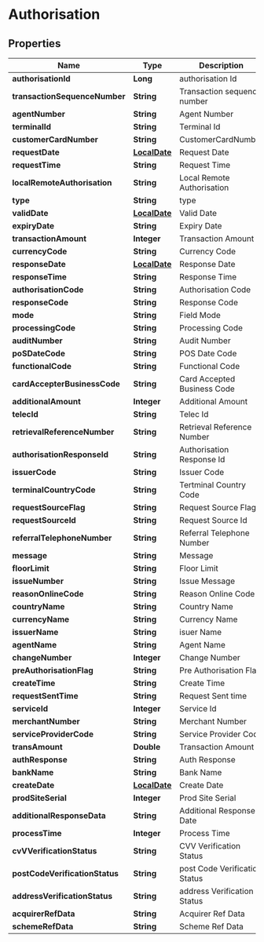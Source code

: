 
# Authorisation

## Properties
Name | Type | Description | Notes
------------ | ------------- | ------------- | -------------
**authorisationId** | **Long** | authorisation Id |  [optional]
**transactionSequenceNumber** | **String** | Transaction sequence number |  [optional]
**agentNumber** | **String** | Agent Number |  [optional]
**terminalId** | **String** | Terminal Id |  [optional]
**customerCardNumber** | **String** | CustomerCardNumber |  [optional]
**requestDate** | [**LocalDate**](LocalDate.md) | Request Date |  [optional]
**requestTime** | **String** | Request Time |  [optional]
**localRemoteAuthorisation** | **String** | Local Remote Authorisation |  [optional]
**type** | **String** | type |  [optional]
**validDate** | [**LocalDate**](LocalDate.md) | Valid Date |  [optional]
**expiryDate** | **String** | Expiry Date |  [optional]
**transactionAmount** | **Integer** | Transaction Amount |  [optional]
**currencyCode** | **String** | Currency Code |  [optional]
**responseDate** | [**LocalDate**](LocalDate.md) | Response Date |  [optional]
**responseTime** | **String** | Response Time |  [optional]
**authorisationCode** | **String** | Authorisation Code |  [optional]
**responseCode** | **String** | Response Code |  [optional]
**mode** | **String** | Field Mode |  [optional]
**processingCode** | **String** | Processing Code |  [optional]
**auditNumber** | **String** | Audit Number |  [optional]
**poSDateCode** | **String** | POS Date Code |  [optional]
**functionalCode** | **String** | Functional Code |  [optional]
**cardAccepterBusinessCode** | **String** | Card Accepted Business Code |  [optional]
**additionalAmount** | **Integer** | Additional Amount |  [optional]
**telecId** | **String** | Telec Id |  [optional]
**retrievalReferenceNumber** | **String** | Retrieval Reference Number |  [optional]
**authorisationResponseId** | **String** | Authorisation Response Id |  [optional]
**issuerCode** | **String** | Issuer Code |  [optional]
**terminalCountryCode** | **String** | Tertminal Country Code |  [optional]
**requestSourceFlag** | **String** | Request Source Flag |  [optional]
**requestSourceId** | **String** | Request Source Id |  [optional]
**referralTelephoneNumber** | **String** | Referral Telephone Number |  [optional]
**message** | **String** | Message |  [optional]
**floorLimit** | **String** | Floor Limit |  [optional]
**issueNumber** | **String** | Issue Message |  [optional]
**reasonOnlineCode** | **String** | Reason Online Code |  [optional]
**countryName** | **String** | Country Name |  [optional]
**currencyName** | **String** | Currency Name |  [optional]
**issuerName** | **String** | isuer Name |  [optional]
**agentName** | **String** | Agent Name |  [optional]
**changeNumber** | **Integer** | Change Number |  [optional]
**preAuthorisationFlag** | **String** | Pre Authorisation Flag |  [optional]
**createTime** | **String** | Create Time |  [optional]
**requestSentTime** | **String** | Request Sent time |  [optional]
**serviceId** | **Integer** | Service Id |  [optional]
**merchantNumber** | **String** | Merchant Number |  [optional]
**serviceProviderCode** | **String** | Service Provider Code |  [optional]
**transAmount** | **Double** | Transaction Amount |  [optional]
**authResponse** | **String** | Auth Response |  [optional]
**bankName** | **String** | Bank Name |  [optional]
**createDate** | [**LocalDate**](LocalDate.md) | Create Date |  [optional]
**prodSiteSerial** | **Integer** | Prod Site Serial |  [optional]
**additionalResponseData** | **String** | Additional Response Date |  [optional]
**processTime** | **Integer** | Process Time |  [optional]
**cvVVerificationStatus** | **String** | CVV Verification Status |  [optional]
**postCodeVerificationStatus** | **String** | post Code Verification Status |  [optional]
**addressVerificationStatus** | **String** | address Verification Status |  [optional]
**acquirerRefData** | **String** | Acquirer Ref Data |  [optional]
**schemeRefData** | **String** | Scheme Ref Data |  [optional]



